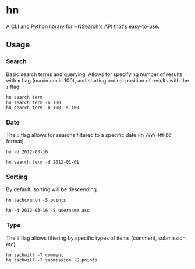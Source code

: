 hn
==

A CLI and Python library for [HNSearch's
API](http://www.hnsearch.com/api) that's easy-to-use.


Usage
-----

### Search

Basic search terms and querying. Allows for specifying number of results
with `n` flag (maximum is 100), and starting ordinal position of results
with the `s` flag.

```
hn search term
hn search term -n 100
hn search term -n 100 -s 100
```

### Date

The `d` flag allows for searchs filtered to a specific date (in
`YYYY-MM-DD` format).

```
hn -d 2012-03-16

hn search term -d 2012-01-01
```

### Sorting

By default, sorting will be descending.

```
hn techcrunch -S points

hn -d 2012-03-16 -S username asc
```

### Type

The `T` flag allows filtering by specific types of items (comment,
submission, etc).

```
hn zachwill -T comment
hn zachwill -T submission -S points
```

